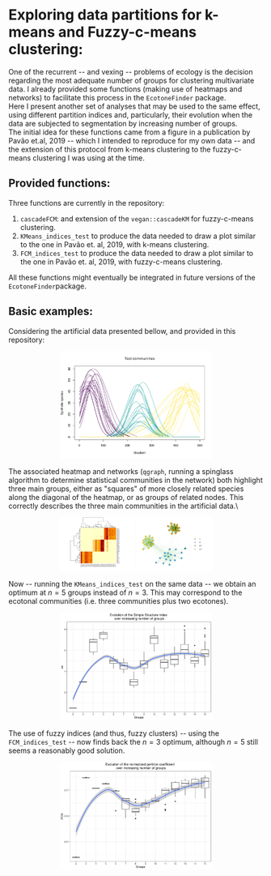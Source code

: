 # Exploring data partitions for k-means and Fuzzy-c-means clustering:
One of the recurrent -- and vexing -- problems of ecology is the decision regarding the most adequate number of groups for clustering multivariate data. I already provided some functions (making use of heatmaps and networks) to facilitate this process in the `EcotoneFinder` package. \
Here I present another set of analyses that may be used to the same effect, using different partition indices and, particularly, their evolution when the data are subjected to segmentation by increasing number of groups. \
The initial idea for these functions came from a figure in a publication by Pav&atilde;o et.al, 2019 -- which I intended to reproduce for my own data -- and the extension of this protocol from k-means clustering to the fuzzy-c-means clustering I was using at the time.

## Provided functions:
Three functions are currently in the repository:
1. `cascadeFCM`: and extension of the `vegan::cascadeKM` for fuzzy-c-means clustering.
2. `KMeans_indices_test` to produce the data needed to draw a plot similar to the one in Pav&atilde;o et. al, 2019, with k-means clustering.
3. `FCM_indices_test` to produce the data needed to draw a plot similar to the one in Pav&atilde;o et. al, 2019, with fuzzy-c-means clustering.

All these functions might eventually be integrated in future versions of the `EcotoneFinder`package.

## Basic examples:
Considering the artificial data presented bellow, and provided in this repository:

<p align="center">
<img src = "./TestCommunities.png" height = 60% width = 60%>
</p>

The associated heatmap and networks (`qgraph`, running a spinglass algorithm to determine statistical communities in the network) both highlight three main groups, either as "squares" of more closely related species along the diagonal of the heatmap, or as groups of related nodes. This correctly describes the three main communities in the artificial data.\

<p align="center">
<img src = "./Heatmap.png" height = 30% width = 30%>
<img src = "./Network.png" height = 30% width = 30%>
</p>

Now -- running the `KMeans_indices_test` on the same data -- we obtain an optimum at $n = 5$ groups instead of $n = 3$. This may correspond to the ecotonal communities (i.e. three communities plus two ecotones).

<p align="center">
<img src = "./SSI.png" height = 60% width = 60%>
</p>

The use of fuzzy indices (and thus, fuzzy clusters) -- using the `FCM_indices_test` -- now finds back the $n = 3$ optimum, although $n = 5$ still seems a reasonably good solution.

<p align="center">
<img src = "./PCN.png" height = 60% width = 60%>
</p>

